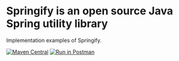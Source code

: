 # Springify is an open source Java Spring utility library #

Implementation examples of Springify.

[![Maven Central](https://img.shields.io/maven-central/v/com.borjaglez/springify-examples.svg?label=Maven%20Central)](https://search.maven.org/search?q=g:%22com.borjaglez%22%20AND%20a:%22springify-examples%22) [![Run in Postman](https://run.pstmn.io/button.svg)](https://app.getpostman.com/run-collection/5ae73404dd44141ae78b)